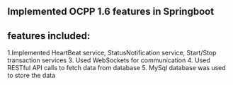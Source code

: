 Implemented OCPP 1.6 features in Springboot 
- 
features included:
- 
  1.Implemented HeartBeat service, StatusNotification service, Start/Stop transaction services
  3. Used WebSockets for communication
  4. Used RESTful API calls to fetch data from database
  5. MySql database was used to store the data

